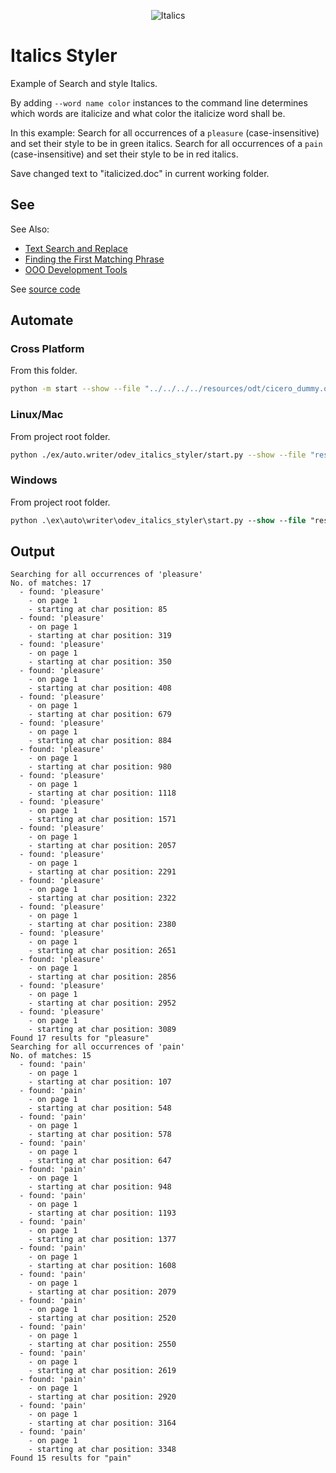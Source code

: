 <p align="center">
<img src="https://user-images.githubusercontent.com/4193389/185763894-adb25e29-270f-4085-834b-502cf48c86fe.png" alt="Italics"/>
</p>

# Italics Styler

Example of Search and style Italics.

By adding `--word name color` instances to the command line determines which words are italicize and what color the italicize word shall be.

In this example:
Search for all occurrences of a `pleasure` (case-insensitive) and set their style to be in green italics.
Search for all occurrences of a `pain` (case-insensitive) and set their style to be in red italics.

Save changed  text to "italicized.doc" in current working folder.

## See

See Also:

- [Text Search and Replace]
- [Finding the First Matching Phrase]
- [OOO Development Tools]

See [source code](./start.py)

## Automate

### Cross Platform

From this folder.

```sh
python -m start --show --file "../../../../resources/odt/cicero_dummy.odt" --word pleasure green --word pain red
```

### Linux/Mac

From project root folder.

```sh
python ./ex/auto.writer/odev_italics_styler/start.py --show --file "resources/odt/cicero_dummy.odt" --word pleasure green --word pain red
```

### Windows

From project root folder.

```ps
python .\ex\auto\writer\odev_italics_styler\start.py --show --file "resources/odt/cicero_dummy.odt" --word pleasure green --word pain red
```

## Output

```text
Searching for all occurrences of 'pleasure'
No. of matches: 17
  - found: 'pleasure'
    - on page 1
    - starting at char position: 85
  - found: 'pleasure'
    - on page 1
    - starting at char position: 319
  - found: 'pleasure'
    - on page 1
    - starting at char position: 350
  - found: 'pleasure'
    - on page 1
    - starting at char position: 408
  - found: 'pleasure'
    - on page 1
    - starting at char position: 679
  - found: 'pleasure'
    - on page 1
    - starting at char position: 884
  - found: 'pleasure'
    - on page 1
    - starting at char position: 980
  - found: 'pleasure'
    - on page 1
    - starting at char position: 1118
  - found: 'pleasure'
    - on page 1
    - starting at char position: 1571
  - found: 'pleasure'
    - on page 1
    - starting at char position: 2057
  - found: 'pleasure'
    - on page 1
    - starting at char position: 2291
  - found: 'pleasure'
    - on page 1
    - starting at char position: 2322
  - found: 'pleasure'
    - on page 1
    - starting at char position: 2380
  - found: 'pleasure'
    - on page 1
    - starting at char position: 2651
  - found: 'pleasure'
    - on page 1
    - starting at char position: 2856
  - found: 'pleasure'
    - on page 1
    - starting at char position: 2952
  - found: 'pleasure'
    - on page 1
    - starting at char position: 3089
Found 17 results for "pleasure"
Searching for all occurrences of 'pain'
No. of matches: 15
  - found: 'pain'
    - on page 1
    - starting at char position: 107
  - found: 'pain'
    - on page 1
    - starting at char position: 548
  - found: 'pain'
    - on page 1
    - starting at char position: 578
  - found: 'pain'
    - on page 1
    - starting at char position: 647
  - found: 'pain'
    - on page 1
    - starting at char position: 948
  - found: 'pain'
    - on page 1
    - starting at char position: 1193
  - found: 'pain'
    - on page 1
    - starting at char position: 1377
  - found: 'pain'
    - on page 1
    - starting at char position: 1608
  - found: 'pain'
    - on page 1
    - starting at char position: 2079
  - found: 'pain'
    - on page 1
    - starting at char position: 2520
  - found: 'pain'
    - on page 1
    - starting at char position: 2550
  - found: 'pain'
    - on page 1
    - starting at char position: 2619
  - found: 'pain'
    - on page 1
    - starting at char position: 2920
  - found: 'pain'
    - on page 1
    - starting at char position: 3164
  - found: 'pain'
    - on page 1
    - starting at char position: 3348
Found 15 results for "pain"
```

[Text Search and Replace]: https://python-ooo-dev-tools.readthedocs.io/en/latest/odev/part2/chapter09.html
[Finding the First Matching Phrase]: https://python-ooo-dev-tools.readthedocs.io/en/latest/odev/part2/chapter09.html#finding-the-first-matching-phrase
[OOO Development Tools]: https://python-ooo-dev-tools.readthedocs.io/en/latest/
